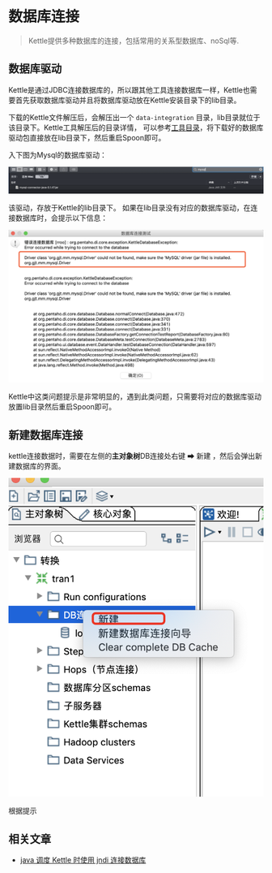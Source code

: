 # 数据库连接

> Kettle提供多种数据库的连接，包括常用的关系型数据库、noSql等.

## 数据库驱动
Kettle是通过JDBC连接数据库的，所以跟其他工具连接数据库一样，Kettle也需要首先获取数据库驱动并且将数据库驱动放在Kettle安装目录下的lib目录。

下载的Kettle文件解压后，会解压出一个 ```data-integration``` 目录，lib目录就位于该目录下。Kettle工具解压后的目录详情，
可以参考[工具目录](/quickstart?id=工具目录)，将下载好的数据库驱动包直接放在lib目录下，然后重启Spoon即可。

入下图为Mysql的数据库驱动：

![mysql驱动](../image/mysql-dr.png)

该驱动，存放于Kettle的lib目录下。
如果在lib目录没有对应的数据库驱动，在连接数据库时，会提示以下信息：

![mysql驱动未找到](../image/mysql-dr-notfound.png)

Kettle中这类问题提示是非常明显的，遇到此类问题，只需要将对应的数据库驱动放置lib目录然后重启Spoon即可。


## 新建数据库连接

kettle连接数据时，需要在左侧的**主对象树**DB连接处右键 ➡ 新建 ，然后会弹出新建数据库的界面。

![新建数据库](../image/new-db.png)

根据提示


## 相关文章

- [java 调度 Kettle 时使用 jndi 连接数据库](http://blog.gitor.org/articles/2019/06/29/1561815612401)



